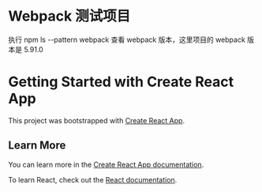 # Webpack 测试项目

执行 npm ls --pattern webpack 查看 webpack 版本，这里项目的 webpack 版本是 5.91.0

# Getting Started with Create React App

This project was bootstrapped with [Create React App](https://github.com/facebook/create-react-app).

## Learn More

You can learn more in the [Create React App documentation](https://facebook.github.io/create-react-app/docs/getting-started).

To learn React, check out the [React documentation](https://reactjs.org/).
